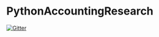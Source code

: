 # PythonAccountingResearch

[![Gitter](https://badges.gitter.im/TiesdeKok/PythonAccountingResearch.svg)](https://gitter.im/TiesdeKok/PythonAccountingResearch?utm_source=badge&utm_medium=badge&utm_campaign=pr-badge&utm_content=badge)